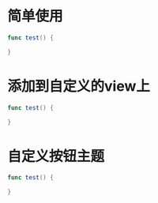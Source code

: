 

# 简单使用
```swift
func test() {

}
```

# 添加到自定义的view上
```swift
func test() {

}
```

# 自定义按钮主题
```swift
func test() {

}
```
